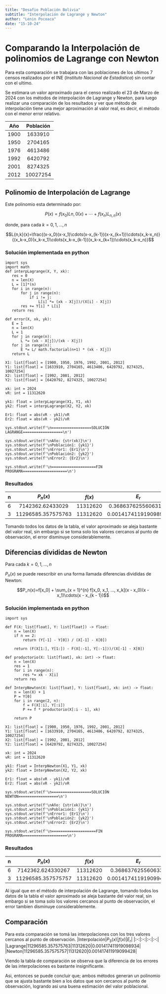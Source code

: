 ```yaml
---
title: "Desafio Población Bolivia"
subtitle: "Interpolación de Lagrange y Newton"
author: "Lenin Pocoaca"
date: "15-10-24"
---
```


# Comparando la Interpolación de polinomios de Lagrange con Newton

Para esta comparación se trabajara con las poblaciones de los ultimos 7 censos realizados por el INE (_Instituto Nacional de Estadistica_) sin contar con el ultimo.

Se estimara un valor aproximado para el censo realizado el 23 de Marzo de 2024 con los métodos de interpolación de Lagrange y Newton, para luego realizar una comparación de los resultados y ver que método de interpolación tiene una mejor aproximación al valor real, es decir, el método con el menor error relativo.

|Año|Población|
|:-:|:-:|
|1900|1633910|
|1950|2704165|
|1976|4613486|
|1992|6420792|
|2001|8274325|
|2012|10027254|


## Polinomio de Interpolación de Lagrange
Este polinomio esta determinado por:

$$P(x) = f(x_0)L{n,0}(x) + \cdots + f(x_n)L_{n,n}(x)$$

donde, para cada $k=0, 1, ..., n$

$$L{n,k}(x)=\frac{(x-x_0)(x-x_1)\cdots(x-x_{k-1})(x-x_{k+1})\cdots(x_k-x_n)}{(x_k-x_0)(x_k-x_1)\cdots(x_k-x_{k-1})(x_k-x_{k+1})\cdots(x_k-x_n)}$$

 ### Solución implementada en python
 ```{python}
import sys
import math
def interpLagrange(X, Y, xk):
    res = 0
    n = len(X)
    L = [1]*(n)
    for i in range(n):
        for j in range(n):
            if i != j:
                L[i] *= (xk - X[j])/(X[i] - X[j]) 
        res += Y[i] * L[i]
    return res

def error(X, xk, yk):
    E = 1
    n = len(X)
    L = 1
    for j in range(n):
        L *= (xk - X[j])/(xk - X[j]) 
    for j in range(n):
        E *= L/ math.factorial(n+1) * (xk - X[j])
    return L

X1: list[float] = [1900, 1950, 1976, 1992, 2001, 2012]
Y1: list[float] = [1633910, 2704165, 4613486, 6420792, 8274325, 10027254]
X2: list[float] = [1992, 2001, 2012]
Y2: list[float] = [6420792, 8274325, 10027254]

xk: int = 2024
vR: int = 11312620

yk1: float = interpLagrange(X1, Y1, xk)
yk2: float = interpLagrange(X2, Y2, xk)

Er1: float = abs(vR - yk1)/vR
Er2: float = abs(vR - yk2)/vR

sys.stdout.write(f'\n==================SOLUCIÓN LAGRANGE==================\n')

sys.stdout.write(f'\nAño: {str(xk)}\n')
sys.stdout.write(f'\nPoblación1: {yk1}')
sys.stdout.write(f'\nError1: {Er1}\n')
sys.stdout.write(f'\nPoblación2: {yk2}')
sys.stdout.write(f'\nError2: {Er2}\n')

sys.stdout.write(f'\n====================FIN PROGRAMA====================\n')
```
### Resultados
|n|$P_n(x)$|$f(x)$|$E_r$|
|:-:|:-:|:-:|:-:|
|$6$|7142362.62433029|11312620|0.36863762556063145|
|$3$|11296585.357575763|11312620|0.001417411919098934|

Tomando todos los datos de la tabla, el valor aproximado se aleja bastante del valor real, sin embargo si se toma solo los valores cercanos al punto de observación, el error disminuye considerablemente.

## Diferencias divididas de Newton

Para cada $k = 0, 1, ..., n$

$P_n(x)$ se puede reescribir en una forma llamada diferencias divididas de Newton:

$$P_n(x)=f[x_0] + \sum_{x = 1}^{n} f[x_0, x_1, ..., x_k](x - x_0)(x - x_1)\cdots(x - x_{k - 1})$$

### Solución implementada en python
```{python}
import sys

def F(X: list[float], Y: list[float]) -> float:
    n = len(X)
    if n == 2:
        return (Y[-1] - Y[0]) / (X[-1] - X[0])
    
    return (F(X[1:], Y[1:]) - F(X[:-1], Y[:-1]))/(X[-1] - X[0])

def productorio(X: list[float], xk: int) -> float:
    n = len(X)
    res = 1
    for i in range(n):
        res *= xk - X[i]
    return res

def InterpNewton(X: list[float], Y: list[float], xk: int) -> float:
    n = len(X) + 1
    P = Y[0]
    for i in range(2, n):
        f = F(X[:i], Y[:i])
        P += f * productorio(X[:i - 1], xk)

    return P

X1: list[float] = [1900, 1950, 1976, 1992, 2001, 2012]
Y1: list[float] = [1633910, 2704165, 4613486, 6420792, 8274325, 10027254]
X2: list[float] = [1992, 2001, 2012]
Y2: list[float] = [6420792, 8274325, 10027254]

xk: int = 2024
vR: int = 11312620

yk1: float = InterpNewton(X1, Y1, xk)
yk2: float = InterpNewton(X2, Y2, xk)

Er1: float = abs(vR - yk1)/vR
Er2: float = abs(vR - yk2)/vR

sys.stdout.write(f'\n==================SOLUCIÓN NEWTON==================\n')

sys.stdout.write(f'\nAño: {str(xk)}\n')
sys.stdout.write(f'\nPoblación1: {yk1}')
sys.stdout.write(f'\nError1: {Er1}\n')
sys.stdout.write(f'\nPoblación2: {yk2}')
sys.stdout.write(f'\nError2: {Er2}\n')

sys.stdout.write(f'\n====================FIN PROGRAMA====================\n')
```
### Resultados
|n|$P_n(x)$|$f(x)$|$E_r$|
|:-:|:-:|:-:|:-:|
|$6$|7142362.624330267|11312620|0.3686376255606334|
|$3$|11296585.357575757|11312620|0.001417411919099428|

Al igual que en el método de interpolación de Lagrange, tomando todos los datos de la tabla el valor aproximado se aleja bastante del valor real, sin embargo si se toma solo los valores cercanos al punto de observación, el error tambien disminuye considerablemente.

## Comparación
Para esta comparación se tomá las interpolaciones con los tres valores cercanos al punto de observación.
|Interpolación|$P_3(x)$|$f(x)$|$E_r$|
|:-:|:-:|:-:|:-:|
|Lagrange|11296585.357575763|11312620|0.001417411919098934|
|Newton|11296585.357575757|11312620|0.001417411919099428|

Viendo la tabla de comparación se observa que la diferencia de los errores de las interpolaciones es bastante insignificante.

Asi, entonces se puede concluir que; ambos métodos generan un polinomio que se ajusta bastante bien a los datos que son cercanos al punto de observación, logrando asi una buena estimación del valor poblacional.
